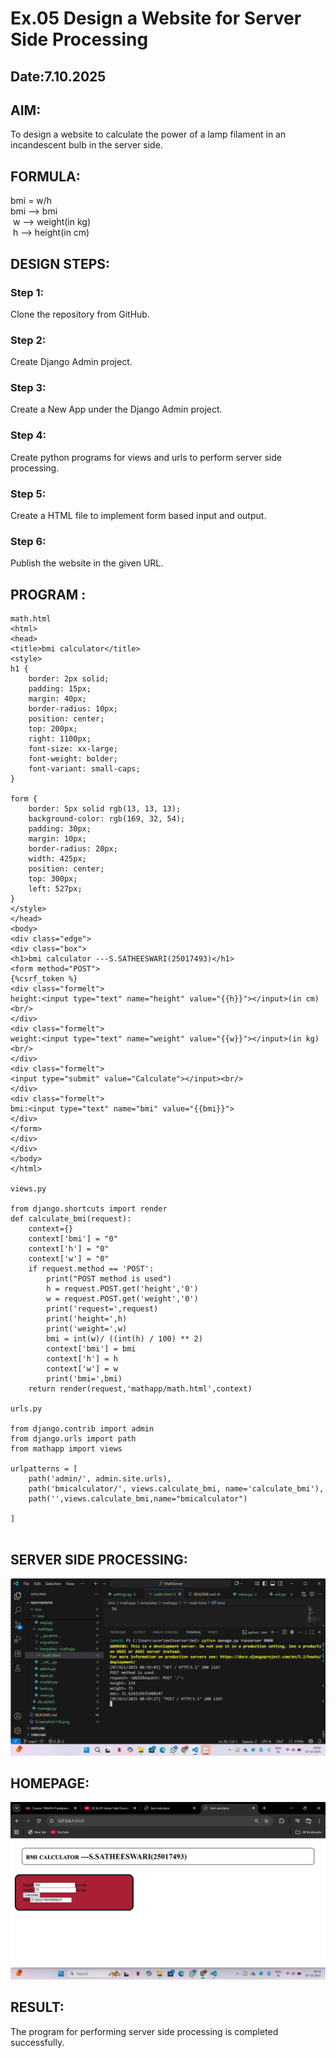 # Ex.05 Design a Website for Server Side Processing
## Date:7.10.2025

## AIM:
 To design a website to calculate the power of a lamp filament in an incandescent bulb in the server side. 


## FORMULA:
bmi = w/h
<br> bmi --> bmi
<br> w --> weight(in kg)
<br> h --> height(in cm)

## DESIGN STEPS:

### Step 1:
Clone the repository from GitHub.

### Step 2:
Create Django Admin project.

### Step 3:
Create a New App under the Django Admin project.

### Step 4:
Create python programs for views and urls to perform server side processing.

### Step 5:
Create a HTML file to implement form based input and output.

### Step 6:
Publish the website in the given URL.

## PROGRAM :
```
math.html
<html> 
<head> 
<title>bmi calculator</title> 
<style>
h1 {
    border: 2px solid;
    padding: 15px;
    margin: 40px;
    border-radius: 10px;
    position: center;
    top: 200px;
    right: 1100px;
    font-size: xx-large;
    font-weight: bolder;
    font-variant: small-caps;
}

form {
    border: 5px solid rgb(13, 13, 13);
    background-color: rgb(169, 32, 54);
    padding: 30px;
    margin: 10px;
    border-radius: 20px;
    width: 425px;
    position: center;
    top: 300px;
    left: 527px;
}
</style>
</head> 
<body>
<div class="edge"> 
<div class="box"> 
<h1>bmi calculator ---S.SATHEESWARI(25017493)</h1> 
<form method="POST">
{%csrf_token %}
<div class="formelt"> 
height:<input type="text" name="height" value="{{h}}"></input>(in cm)<br/> 
</div> 
<div class="formelt"> 
weight:<input type="text" name="weight" value="{{w}}"></input>(in kg)<br/> 
</div> 
<div class="formelt"> 
<input type="submit" value="Calculate"></input><br/> 
</div> 
<div class="formelt"> 
bmi:<input type="text" name="bmi" value="{{bmi}}">
</div>
</form>
</div>
</div> 
</body>
</html>

views.py

from django.shortcuts import render 
def calculate_bmi(request): 
    context={} 
    context['bmi'] = "0" 
    context['h'] = "0" 
    context['w'] = "0" 
    if request.method == 'POST': 
        print("POST method is used")
        h = request.POST.get('height','0')
        w = request.POST.get('weight','0')
        print('request=',request) 
        print('height=',h) 
        print('weight=',w) 
        bmi = int(w)/ ((int(h) / 100) ** 2) 
        context['bmi'] = bmi
        context['h'] = h
        context['w'] = w 
        print('bmi=',bmi) 
    return render(request,'mathapp/math.html',context)

urls.py

from django.contrib import admin
from django.urls import path
from mathapp import views

urlpatterns = [
    path('admin/', admin.site.urls),
    path('bmicalculator/', views.calculate_bmi, name='calculate_bmi'),
    path('',views.calculate_bmi,name="bmicalculator")

]


```

## SERVER SIDE PROCESSING:
![alt text](<Screenshot (17).png>)

## HOMEPAGE:
![alt text](<Screenshot (16).png>)

## RESULT:
The program for performing server side processing is completed successfully.
